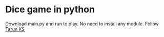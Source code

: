 # Dice game in python
Download main.py and run to play.
No need to install any module.
Follow <a href="https://www.instagram.com/tarun_code.py/"> Tarun KS</a>
